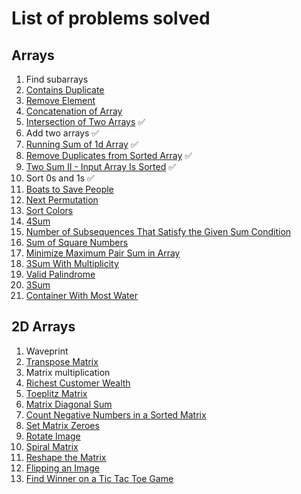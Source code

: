 # List of problems solved

## Arrays

1. Find subarrays
2. [Contains Duplicate](https://leetcode.com/problems/contains-duplicate/description/)
3. [Remove Element](https://leetcode.com/problems/remove-element/description/)
4. [Concatenation of Array](https://leetcode.com/problems/concatenation-of-array/description/)
5. [Intersection of Two Arrays](https://leetcode.com/problems/intersection-of-two-arrays/description/) ✅
6. Add two arrays ✅
7. [Running Sum of 1d Array](https://leetcode.com/problems/running-sum-of-1d-array/description/) ✅
8. [Remove Duplicates from Sorted Array](https://leetcode.com/problems/remove-duplicates-from-sorted-array/description/) ✅
9. [Two Sum II - Input Array Is Sorted](https://leetcode.com/problems/two-sum-ii-input-array-is-sorted/description/) ✅
10. Sort 0s and 1s ✅
11. [Boats to Save People](https://leetcode.com/problems/boats-to-save-people/)
12. [Next Permutation](https://leetcode.com/problems/next-permutation/)
13. [Sort Colors](https://leetcode.com/problems/sort-colors/description/)
14. [4Sum](https://leetcode.com/problems/4sum/description/)
15. [Number of Subsequences That Satisfy the Given Sum Condition](https://leetcode.com/problems/number-of-subsequences-that-satisfy-the-given-sum-condition/description/)
16. [Sum of Square Numbers](https://leetcode.com/problems/sum-of-square-numbers/description/)
17. [Minimize Maximum Pair Sum in Array](https://leetcode.com/problems/minimize-maximum-pair-sum-in-array/description/)
18. [3Sum With Multiplicity](https://leetcode.com/problems/3sum-with-multiplicity/description/)
19. [Valid Palindrome](https://leetcode.com/problems/valid-palindrome/description/)
20. [3Sum](https://leetcode.com/problems/3sum/description/)
21. [Container With Most Water](https://leetcode.com/problems/container-with-most-water/description/)

## 2D Arrays

1. Waveprint
2. [Transpose Matrix](https://leetcode.com/problems/transpose-matrix/description/)
3. Matrix multiplication
4. [Richest Customer Wealth](https://leetcode.com/problems/richest-customer-wealth/description/)
5. [Toeplitz Matrix](https://leetcode.com/problems/toeplitz-matrix/description/)
6. [Matrix Diagonal Sum](https://leetcode.com/problems/matrix-diagonal-sum/description/)
7. [Count Negative Numbers in a Sorted Matrix](https://leetcode.com/problems/count-negative-numbers-in-a-sorted-matrix/description/)
8. [Set Matrix Zeroes](https://leetcode.com/problems/set-matrix-zeroes/description/)
9. [Rotate Image](https://leetcode.com/problems/rotate-image/description/)
10. [Spiral Matrix](https://leetcode.com/problems/spiral-matrix/description/)
11. [Reshape the Matrix](https://leetcode.com/problems/reshape-the-matrix/description/)
12. [Flipping an Image](https://leetcode.com/problems/flipping-an-image/description/)
13. [Find Winner on a Tic Tac Toe Game](https://leetcode.com/problems/find-winner-on-a-tic-tac-toe-game/description/)
